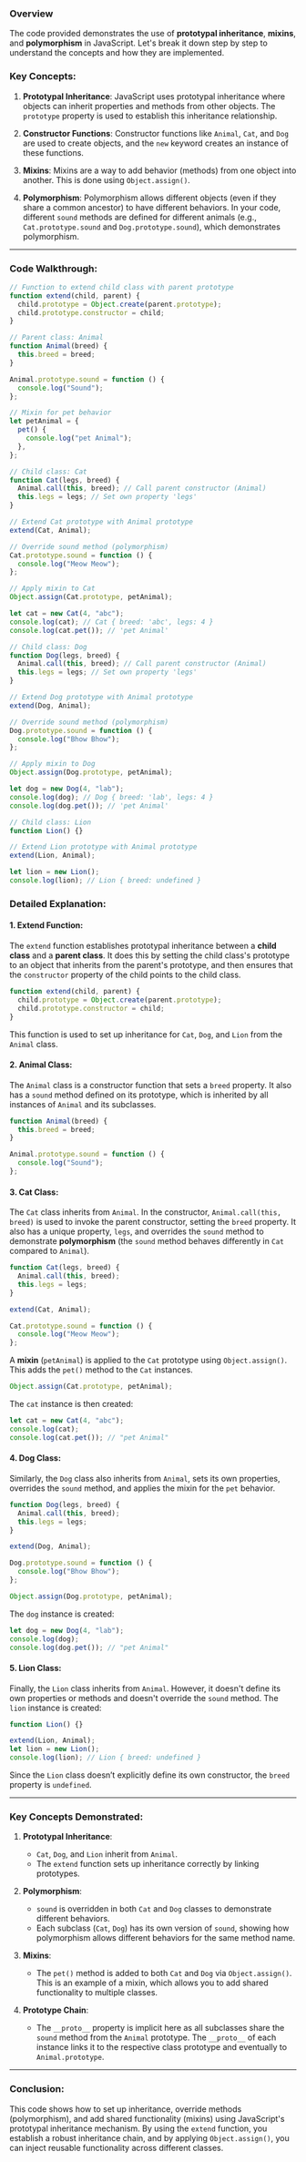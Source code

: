 ### Overview

The code provided demonstrates the use of **prototypal inheritance**, **mixins**, and **polymorphism** in JavaScript. Let's break it down step by step to understand the concepts and how they are implemented.

### Key Concepts:

1. **Prototypal Inheritance**:
   JavaScript uses prototypal inheritance where objects can inherit properties and methods from other objects. The `prototype` property is used to establish this inheritance relationship.

2. **Constructor Functions**:
   Constructor functions like `Animal`, `Cat`, and `Dog` are used to create objects, and the `new` keyword creates an instance of these functions.

3. **Mixins**:
   Mixins are a way to add behavior (methods) from one object into another. This is done using `Object.assign()`.

4. **Polymorphism**:
   Polymorphism allows different objects (even if they share a common ancestor) to have different behaviors. In your code, different `sound` methods are defined for different animals (e.g., `Cat.prototype.sound` and `Dog.prototype.sound`), which demonstrates polymorphism.

---

### Code Walkthrough:

```javascript
// Function to extend child class with parent prototype
function extend(child, parent) {
  child.prototype = Object.create(parent.prototype);
  child.prototype.constructor = child;
}

// Parent class: Animal
function Animal(breed) {
  this.breed = breed;
}

Animal.prototype.sound = function () {
  console.log("Sound");
};

// Mixin for pet behavior
let petAnimal = {
  pet() {
    console.log("pet Animal");
  },
};

// Child class: Cat
function Cat(legs, breed) {
  Animal.call(this, breed); // Call parent constructor (Animal)
  this.legs = legs; // Set own property 'legs'
}

// Extend Cat prototype with Animal prototype
extend(Cat, Animal);

// Override sound method (polymorphism)
Cat.prototype.sound = function () {
  console.log("Meow Meow");
};

// Apply mixin to Cat
Object.assign(Cat.prototype, petAnimal);

let cat = new Cat(4, "abc");
console.log(cat); // Cat { breed: 'abc', legs: 4 }
console.log(cat.pet()); // 'pet Animal'

// Child class: Dog
function Dog(legs, breed) {
  Animal.call(this, breed); // Call parent constructor (Animal)
  this.legs = legs; // Set own property 'legs'
}

// Extend Dog prototype with Animal prototype
extend(Dog, Animal);

// Override sound method (polymorphism)
Dog.prototype.sound = function () {
  console.log("Bhow Bhow");
};

// Apply mixin to Dog
Object.assign(Dog.prototype, petAnimal);

let dog = new Dog(4, "lab");
console.log(dog); // Dog { breed: 'lab', legs: 4 }
console.log(dog.pet()); // 'pet Animal'

// Child class: Lion
function Lion() {}

// Extend Lion prototype with Animal prototype
extend(Lion, Animal);

let lion = new Lion();
console.log(lion); // Lion { breed: undefined }
```

### Detailed Explanation:

#### 1. **Extend Function**:
The `extend` function establishes prototypal inheritance between a **child class** and a **parent class**. It does this by setting the child class's prototype to an object that inherits from the parent's prototype, and then ensures that the `constructor` property of the child points to the child class.

```javascript
function extend(child, parent) {
  child.prototype = Object.create(parent.prototype);
  child.prototype.constructor = child;
}
```

This function is used to set up inheritance for `Cat`, `Dog`, and `Lion` from the `Animal` class.

#### 2. **Animal Class**:
The `Animal` class is a constructor function that sets a `breed` property. It also has a `sound` method defined on its prototype, which is inherited by all instances of `Animal` and its subclasses.

```javascript
function Animal(breed) {
  this.breed = breed;
}

Animal.prototype.sound = function () {
  console.log("Sound");
};
```

#### 3. **Cat Class**:
The `Cat` class inherits from `Animal`. In the constructor, `Animal.call(this, breed)` is used to invoke the parent constructor, setting the `breed` property. It also has a unique property, `legs`, and overrides the `sound` method to demonstrate **polymorphism** (the `sound` method behaves differently in `Cat` compared to `Animal`).

```javascript
function Cat(legs, breed) {
  Animal.call(this, breed);
  this.legs = legs;
}

extend(Cat, Animal);

Cat.prototype.sound = function () {
  console.log("Meow Meow");
};
```

A **mixin** (`petAnimal`) is applied to the `Cat` prototype using `Object.assign()`. This adds the `pet()` method to the `Cat` instances.

```javascript
Object.assign(Cat.prototype, petAnimal);
```

The `cat` instance is then created:

```javascript
let cat = new Cat(4, "abc");
console.log(cat);
console.log(cat.pet()); // "pet Animal"
```

#### 4. **Dog Class**:
Similarly, the `Dog` class also inherits from `Animal`, sets its own properties, overrides the `sound` method, and applies the mixin for the `pet` behavior.

```javascript
function Dog(legs, breed) {
  Animal.call(this, breed);
  this.legs = legs;
}

extend(Dog, Animal);

Dog.prototype.sound = function () {
  console.log("Bhow Bhow");
};

Object.assign(Dog.prototype, petAnimal);
```

The `dog` instance is created:

```javascript
let dog = new Dog(4, "lab");
console.log(dog);
console.log(dog.pet()); // "pet Animal"
```

#### 5. **Lion Class**:
Finally, the `Lion` class inherits from `Animal`. However, it doesn't define its own properties or methods and doesn't override the `sound` method. The `lion` instance is created:

```javascript
function Lion() {}

extend(Lion, Animal);
let lion = new Lion();
console.log(lion); // Lion { breed: undefined }
```

Since the `Lion` class doesn’t explicitly define its own constructor, the `breed` property is `undefined`.

---

### Key Concepts Demonstrated:

1. **Prototypal Inheritance**:
   - `Cat`, `Dog`, and `Lion` inherit from `Animal`.
   - The `extend` function sets up inheritance correctly by linking prototypes.

2. **Polymorphism**:
   - `sound` is overridden in both `Cat` and `Dog` classes to demonstrate different behaviors.
   - Each subclass (`Cat`, `Dog`) has its own version of `sound`, showing how polymorphism allows different behaviors for the same method name.

3. **Mixins**:
   - The `pet()` method is added to both `Cat` and `Dog` via `Object.assign()`. This is an example of a mixin, which allows you to add shared functionality to multiple classes.

4. **Prototype Chain**:
   - The `__proto__` property is implicit here as all subclasses share the `sound` method from the `Animal` prototype. The `__proto__` of each instance links it to the respective class prototype and eventually to `Animal.prototype`.

---

### Conclusion:
This code shows how to set up inheritance, override methods (polymorphism), and add shared functionality (mixins) using JavaScript's prototypal inheritance mechanism. By using the `extend` function, you establish a robust inheritance chain, and by applying `Object.assign()`, you can inject reusable functionality across different classes.